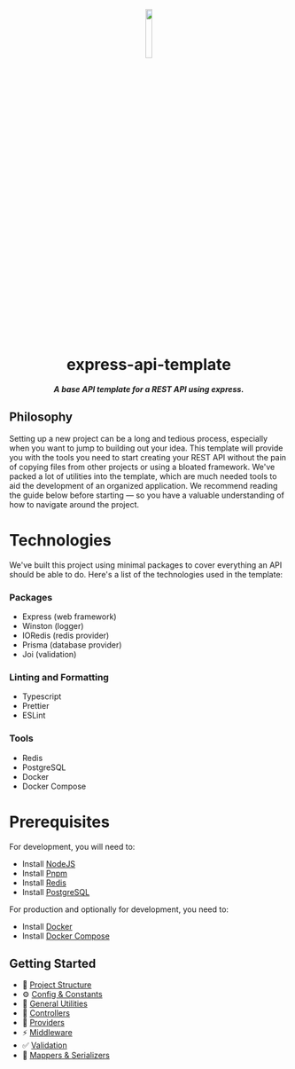 <div align="center">
<img src="https://imgur.com/xPygSgY.png" align="center" width="15%" alt="">

# express-api-template

**_A base API template for a REST API using express._**

</div>

## Philosophy

Setting up a new project can be a long and tedious process, especially when you want to jump to building out
your idea. This template will provide you with the tools you need to start creating your REST API without the
pain of copying files from other projects or using a bloated framework. We've packed a lot of utilities into
the template, which are much needed tools to aid the development of an organized application. We recommend
reading the guide below before starting — so you have a valuable understanding of how to navigate around the
project.

# Technologies

We've built this project using minimal packages to cover everything an API should be able to do. Here's a list
of the technologies used in the template:

### Packages

-   Express (web framework)
-   Winston (logger)
-   IORedis (redis provider)
-   Prisma (database provider)
-   Joi (validation)

### Linting and Formatting

-   Typescript
-   Prettier
-   ESLint

### Tools

-   Redis
-   PostgreSQL
-   Docker
-   Docker Compose

# Prerequisites

For development, you will need to:

-   Install [NodeJS](https://nodejs.org/en/download/)
-   Install [Pnpm](https://pnpm.io/installation)
-   Install [Redis](https://redis.io/docs/getting-started/installation/)
-   Install [PostgreSQL](https://www.postgresql.org/download/)

For production and optionally for development, you need to:

-   Install [Docker](https://docs.docker.com/get-docker/)
-   Install [Docker Compose](https://docs.docker.com/compose/install/)

## Getting Started

-   📂 [Project Structure](docs/project-structure.md)
-   ⚙ [Config & Constants](docs/config-and-constants.md)
-   💎 [General Utilities](docs/general-utilities.md)
-   🔔 [Controllers](docs/controllers.md)
-   🚧 [Providers](docs/providers.md)
-   ⚡ [Middleware](docs/middleware.md)
-   ✅ [Validation](docs/validation.md)
-   🦾 [Mappers & Serializers](docs/mappers-and-serializers.md)
